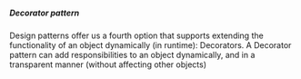 ##### Decorator pattern
Design patterns offer us a fourth option that supports extending 
the functionality of an object dynamically (in runtime): Decorators.
A Decorator pattern can add responsibilities to an object dynamically,
and in a transparent manner (without affecting other objects) 